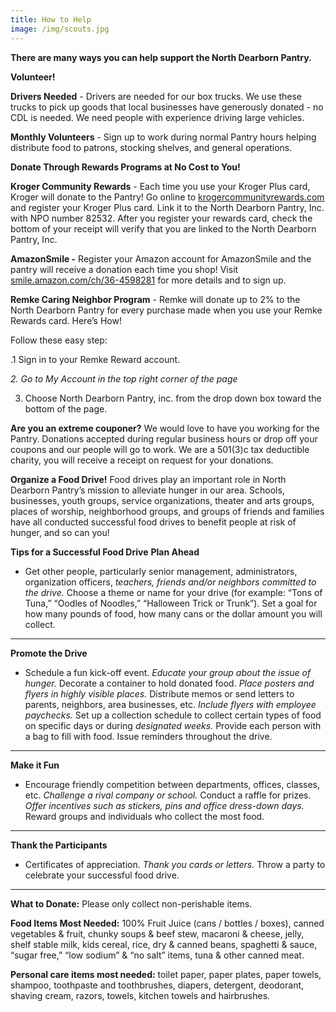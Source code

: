 ```yaml
---
title: How to Help
image: /img/scouts.jpg
---
```

**There are many ways you can help support the North Dearborn Pantry.**

**Volunteer!**

**Drivers Needed**  -  Drivers are needed for our box trucks.  We use these trucks to pick up goods that local businesses have generously donated - no CDL is needed. We need people with experience driving large vehicles.

**Monthly Volunteers** - Sign up to work during normal Pantry hours helping distribute food to patrons, stocking shelves, and general operations.

**Donate Through Rewards Programs at No Cost to You!**

**Kroger Community Rewards**  -  Each time you use your Kroger Plus card, Kroger will donate to the Pantry! Go online to [krogercommunityrewards.com](https://www.kroger.com/signin?redirectUrl=/account/communityrewards) and register your Kroger Plus card. Link it to the North Dearborn Pantry, Inc. with NPO number 82532.  After you register your rewards card, check the bottom of your receipt will verify that you are linked to the North Dearborn Pantry, Inc. 

 **AmazonSmile  -**  Register your Amazon account for AmazonSmile and the pantry will receive a donation each time you shop! Visit [smile.amazon.com/ch/36-4598281](https://smile.amazon.com/ch/36-4598281) for more details and to sign up.

**Remke Caring Neighbor Program**  - Remke will donate up to 2% to the North Dearborn Pantry for every purchase made when you use your Remke Rewards card. Here’s How!

Follow these easy step:

.1 Sign in to your Remke Reward account. 

*2. Go to My Account in the top right corner of the page* 

3. Choose North Dearborn Pantry, inc. from the drop down box toward the bottom of the page. 

**Are you an extreme couponer?**     We would love to have you working for the Pantry. Donations accepted during regular business hours or drop off your coupons and our people will go to work.  We are a 501(3)c tax deductible charity, you will receive a receipt on request for your donations.

**Organize a Food Drive!** Food drives play an important role in North Dearborn Pantry’s mission to alleviate hunger in our area. Schools, businesses, youth groups, service organizations, theater and arts groups, places of worship, neighborhood groups, and groups of friends and families have all conducted successful food drives to benefit people at risk of hunger, and so can you!

**Tips for a Successful Food Drive** **Plan Ahead**

* Get other people, particularly senior management, administrators, organization officers, *teachers, friends and/or neighbors committed to the drive.* Choose a theme or name for your drive (for example: “Tons of Tuna,” “Oodles of Noodles,” “Halloween Trick or Trunk”).  Set a goal for how many pounds of food, how many cans or the dollar amount you will collect.

- - -

**Promote the Drive**

* Schedule a fun kick-off event. *Educate your group about the issue of hunger.* Decorate a container to hold donated food. *Place posters and flyers in highly visible places.* Distribute memos or send letters to parents, neighbors, area businesses, etc. *Include flyers with employee paychecks.* Set up a collection schedule to collect certain types of food on specific days or during *designated weeks.* Provide each person with a bag to fill with food.  Issue reminders throughout the drive.

- - -

**Make it Fun**

* Encourage friendly competition between departments, offices, classes, etc. *Challenge a rival company or school.* Conduct a raffle for prizes. *Offer incentives such as stickers, pins and office dress-down days.*  Reward groups and individuals who collect the most food.

- - -

**Thank the Participants**

* Certificates of appreciation. *Thank you cards or letters.* Throw a party to celebrate your successful food drive.

- - -

**What to Donate:**  Please only collect non-perishable items.

**Food Items Most Needed:** 100% Fruit Juice (cans / bottles / boxes), canned vegetables & fruit, chunky soups & beef stew, macaroni & cheese, jelly, shelf stable milk, kids cereal, rice, dry & canned beans, spaghetti & sauce, “sugar free,” “low sodium” & “no salt” items, tuna & other canned meat.

**Personal care items most needed:** toilet paper, paper plates, paper towels, shampoo, toothpaste and toothbrushes, diapers, detergent, deodorant, shaving cream, razors, towels, kitchen towels and hairbrushes.
